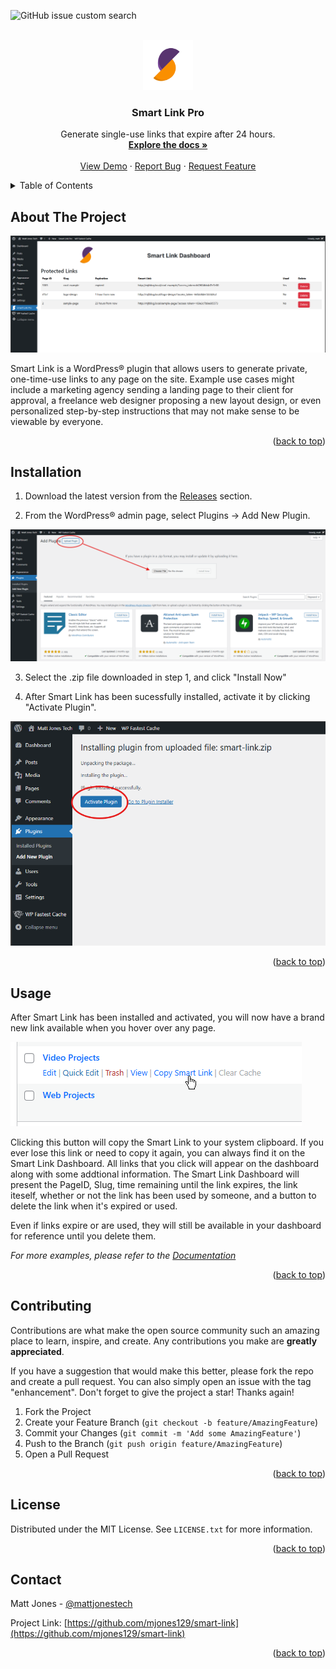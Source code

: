 <a id="readme-top"></a>

<!-- PROJECT SHIELDS -->

![GitHub issue custom search](https://img.shields.io/github/issues-search?query=repo%3Amjones129%2Fprivate-links%20is%3Aissue%20is%3Aopen&style=for-the-badge&label=Open%20Issues&color=green)

<!-- PROJECT LOGO -->
<br />
<div align="center">
  <a href="https://github.com/mjones129/smart-link">
    <img src="./images/smartlinklogo-512-alpha.png" alt="Logo" width="80" height="80">
  </a>

<h3 align="center">Smart Link Pro</h3>

  <p align="center">
   Generate single-use links that expire after 24 hours.
    <br />
    <a href="https://github.com/mjones129/smart-link"><strong>Explore the docs »</strong></a>
    <br />
    <br />
    <a href="https://smartlinkpro.io/">View Demo</a>
    ·
    <a href="https://github.com/mjones129/smart-link/issues/new?labels=bug&template=bug-report---.md">Report Bug</a>
    ·
    <a href="https://github.com/mjones129/smart-link/issues/new?labels=enhancement&template=feature-request---.md">Request Feature</a>
  </p>
</div>

<!-- TABLE OF CONTENTS -->
<details>
  <summary>Table of Contents</summary>
  <ol>
    <li>
      <a href="#about-the-project">About The Project</a>
    </li>
    <li>
      <a href="#installation">Installation</a>
    </li>
    <li><a href="#usage">Usage</a></li>
    <li><a href="#contributing">Contributing</a></li>
    <li><a href="#license">License</a></li>
    <li><a href="#contact">Contact</a></li>
  </ol>
</details>

<!-- ABOUT THE PROJECT -->
## About The Project

[![Product Name Screen Shot][product-screenshot]](https://smartlinkpro.io)

Smart Link is a WordPress&#174; plugin that allows users to generate private, one-time-use links to any page on the site. Example use cases might include a marketing agency sending a landing page to their client for approval, a freelance web designer proposing a new layout design, or even personalized step-by-step instructions that may not make sense to be viewable by everyone.

<p align="right">(<a href="#readme-top">back to top</a>)</p>


## Installation

1. Download the latest version from the [Releases](https://github.com/mjones129/smart-link/releases) section.

2. From the WordPress&#174; admin page, select Plugins -> Add New Plugin.

![Installation Page](./images/screenshot2.png)

3. Select the .zip file downloaded in step 1, and click "Install Now"



4. After Smart Link has been sucessfully installed, activate it by clicking "Activate Plugin".

![Activation Page](./images/screenshot3.png)

<p align="right">(<a href="#readme-top">back to top</a>)</p>

<!-- USAGE EXAMPLES -->
## Usage

After Smart Link has been installed and activated, you will now have a brand new link available when you hover over any page.

![Capture Link](./images/screenshot4.png)

Clicking this button will copy the Smart Link to your system clipboard. If you ever lose this link or need to copy it again, you can always find it on the Smart Link Dashboard. All links that you click will appear on the dashboard along with some addtional information. The Smart Link Dashboard will present the PageID, Slug, time remaining until the link expires, the link iteself, whether or not the link has been used by someone, and a button to delete the link when it's expired or used.

Even if links expire or are used, they will still be available in your dashboard for reference until you delete them.


_For more examples, please refer to the [Documentation](https://smartlinkpro.io/documentation/)_

<p align="right">(<a href="#readme-top">back to top</a>)</p>


<!-- CONTRIBUTING -->
## Contributing

Contributions are what make the open source community such an amazing place to learn, inspire, and create. Any contributions you make are **greatly appreciated**.

If you have a suggestion that would make this better, please fork the repo and create a pull request. You can also simply open an issue with the tag "enhancement".
Don't forget to give the project a star! Thanks again!

1. Fork the Project
2. Create your Feature Branch (`git checkout -b feature/AmazingFeature`)
3. Commit your Changes (`git commit -m 'Add some AmazingFeature'`)
4. Push to the Branch (`git push origin feature/AmazingFeature`)
5. Open a Pull Request

<p align="right">(<a href="#readme-top">back to top</a>)</p>

<!-- LICENSE -->
## License

Distributed under the MIT License. See `LICENSE.txt` for more information.

<p align="right">(<a href="#readme-top">back to top</a>)</p>

<!-- CONTACT -->
## Contact

Matt Jones - [@mattjonestech](https://twitter.com/mattjonestech)

Project Link: [https://github.com/mjones129/smart-link](https://github.com/mjones129/smart-link)

<p align="right">(<a href="#readme-top">back to top</a>)</p>

<!-- MARKDOWN LINKS & IMAGES -->
<!-- https://www.markdownguide.org/basic-syntax/#reference-style-links -->
[product-screenshot]: images/screenshot1.png

